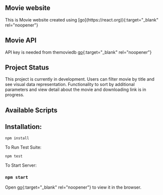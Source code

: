 <h2>Movie website</h2>
This is Movie website created using [go](https://react.org)){:target="_blank" rel="noopener"}

## Movie API

API key is needed from themoviedb [go](http://developers.themoviedb.org){:target="_blank" rel="noopener"}

## Project Status

This project is currently in development. Users can filter movie by title and see visual data representation. Functionality to sort by additional parameters and view detail about the movie and downloading link is in progress.

## Available Scripts

## Installation:

`npm install`

To Run Test Suite:

`npm test`

To Start Server:

### `npm start`

Open [go](http://localhost:3000){:target="_blank" rel="noopener"} to view it in the browser.

